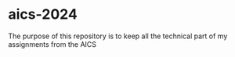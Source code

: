# aics-2024
The purpose of this repository is to keep all the technical part of my assignments from the AICS
